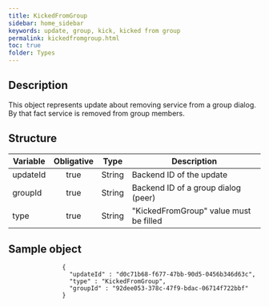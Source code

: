 ```yaml
---
title: KickedFromGroup
sidebar: home_sidebar
keywords: update, group, kick, kicked from group
permalink: kickedfromgroup.html
toc: true
folder: Types
---
```


## Description

<p> This object represents update  about removing service from a group dialog. By that fact service is removed from group members.
</p>

## Structure

| Variable  | Obligative  |Type| Description
|---|:---:|---|---|
| updateId  | true |String| Backend ID of the update |
| groupId  | true |String| Backend ID of a group dialog (peer) |
| type  | true | String | "KickedFromGroup" value must be filled

## Sample object

```
               {
                 "updateId" : "d0c71b68-f677-47bb-90d5-0456b346d63c",
                 "type" : "KickedFromGroup",
                 "groupId" : "92dee053-378c-47f9-bdac-06714f722bbf"
               }
```
